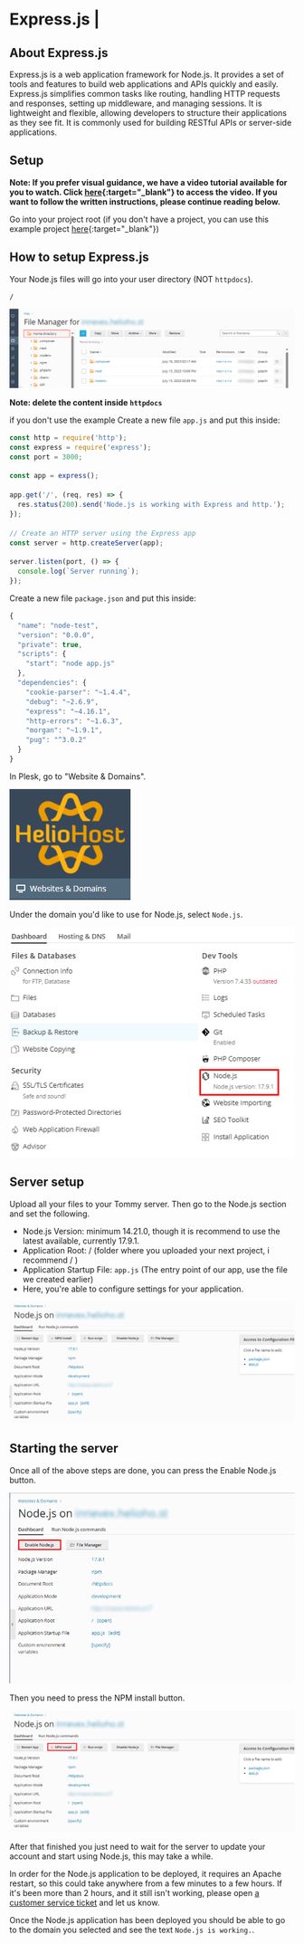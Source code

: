 # Express.js                        |

## About Express.js
Express.js is a web application framework for Node.js. It provides a set of tools and features to build web applications and APIs quickly and easily. Express.js simplifies common tasks like routing, handling HTTP requests and responses, setting up middleware, and managing sessions. It is lightweight and flexible, allowing developers to structure their applications as they see fit. It is commonly used for building RESTful APIs or server-side applications.



## Setup

**Note: If you prefer visual guidance, we have a video tutorial available for you to watch. Click [here](https://www.youtube.com/watch?v=Ak2yI8w-mew&ab_channel=HelioHost){:target="_blank"} to access the video. If you want to follow the written instructions, please continue reading below.**

Go into your project root (if you don't have a project, you can use this example project [here](https://github.com/HelioNetworks/Node.JS-Example){:target="_blank"})


## How to setup Express.js

Your Node.js files will go into your user directory (NOT `httpdocs`).

```text
/
```

![](../../.gitbook/assets/FileManger.png)

**Note: delete the content inside `httpdocs`**

if you don't use the example Create a new file `app.js` and put this inside:

```javascript
const http = require('http');
const express = require('express');
const port = 3000;

const app = express();

app.get('/', (req, res) => {
  res.status(200).send('Node.js is working with Express and http.');
});

// Create an HTTP server using the Express app
const server = http.createServer(app);

server.listen(port, () => {
  console.log(`Server running`);
});
```

Create a new file `package.json` and put this inside:

```javascript
{
  "name": "node-test",
  "version": "0.0.0",
  "private": true,
  "scripts": {
    "start": "node app.js"
  },
  "dependencies": {
    "cookie-parser": "~1.4.4",
    "debug": "~2.6.9",
    "express": "~4.16.1",
    "http-errors": "~1.6.3",
    "morgan": "~1.9.1",
    "pug": "^3.0.2"
  }
}
```

In Plesk, go to "Website & Domains".

![](../../.gitbook/assets/WebsitesAndDomains.png)

Under the domain you'd like to use for Node.js, select `Node.js`.

![](../../.gitbook/assets/NodejsLink.png)

## Server setup
Upload all your files to your Tommy server. Then go to the Node.js section and set the following.

* Node.js Version: minimum 14.21.0, though it is recommend to use the latest available, currently 17.9.1.
* Application Root: / (folder where you uploaded your next project, i recommend / )
* Application Startup File: `app.js` (The entry point of our app, use the file we created earlier)
* Here, you're able to configure settings for your application.

![](../../.gitbook/assets/NodejsSettings.png)




## Starting the server

Once all of the above steps are done, you can press the Enable Node.js button.

![](../../.gitbook/assets/enableNodeJs.png)

Then you need to press the NPM install button.

![](../../.gitbook/assets/NPMInstall.png)

After that finished you just need to wait for the server to update your account and start using Node.js, this may take a while.

In order for the Node.js application to be deployed, it requires an Apache restart, so this could take anywhere from a few minutes to a few hours. If it's been more than 2 hours, and it still isn't working, please
open [a customer service ticket](https://www.helionet.org/index/forum/45-customer-service/) and let us know.

Once the Node.js application has been deployed you should be able to go to the domain you selected and see the
text `Node.js is working.`.
